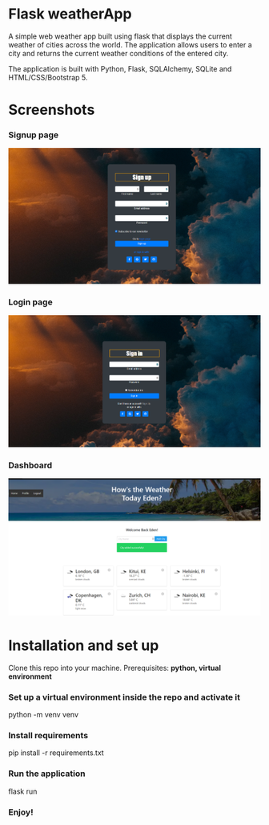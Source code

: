 # Flask weatherApp
 A simple web weather app built using flask that displays the current weather of cities across the world. The application allows users to enter a city and returns the current weather conditions of the entered city.

 The application is built with Python, Flask, SQLAlchemy, SQLite and HTML/CSS/Bootstrap 5.

 # Screenshots
 ### Signup page
 ![screenshot](signup.png)

 ### Login page
 ![screenshot](login.png)

 ### Dashboard
 ![screenshot](home.png)

 # Installation and set up
 Clone this repo into your machine. 
 Prerequisites: **python, virtual environment**

 ### Set up a virtual environment inside the repo and activate it
 python -m venv venv

 ### Install requirements
 pip install -r requirements.txt

 ### Run the application
 flask run

 ### Enjoy!


